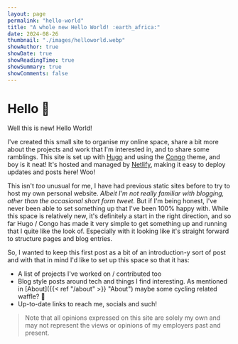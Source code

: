 ```yaml
---
layout: page
permalink: "hello-world"
title: "A whole new Hello World! :earth_africa:"
date: 2024-08-26
thumbnail: "./images/helloworld.webp"
showAuthor: true
showDate: true
showReadingTime: true
showSummary: true
showComments: false
---
```


# Hello :wave:

Well this is new! Hello World!

I've created this small site to organise my online space, share a bit more about the projects and work that
I'm interested in, and to share some ramblings.
This site is set up with [Hugo](https://gohugo.io/) and using the [Congo](https://jpanther.github.io/congo/) theme,
and boy is it neat! It's hosted and managed by [Netlify](https://netlify.com), making it easy to deploy updates and posts here! Woo!

This isn't _too_ unusual for me, I have had previous static sites before to try to host my own personal website.
_Albeit I'm not really familiar with blogging, other than the occasional short form tweet._
But if I'm being honest, I've never been able to set something up that I've been 100% happy with.
While this space is relatively new, it's definitely a start in the right direction, and so far Hugo / Congo has made it
very simple to get something up and running that I quite like the look of. Especially with it looking like it's straight
forward to structure pages and blog entries.

So, I wanted to keep this first post as a bit of an introduction-y sort of post and with that in mind I'd like to set
up this space so that it has:

* A list of projects I've worked on / contributed too
* Blog style posts around tech and things I find interesting. As mentioned in [About]({{< ref "/about" >}} "About") maybe some cycling related waffle? :eyes:
* Up-to-date links to reach me, socials and such!

>Note that all opinions expressed on this site are solely my own and may not represent the views or opinions of my employers past and present.
